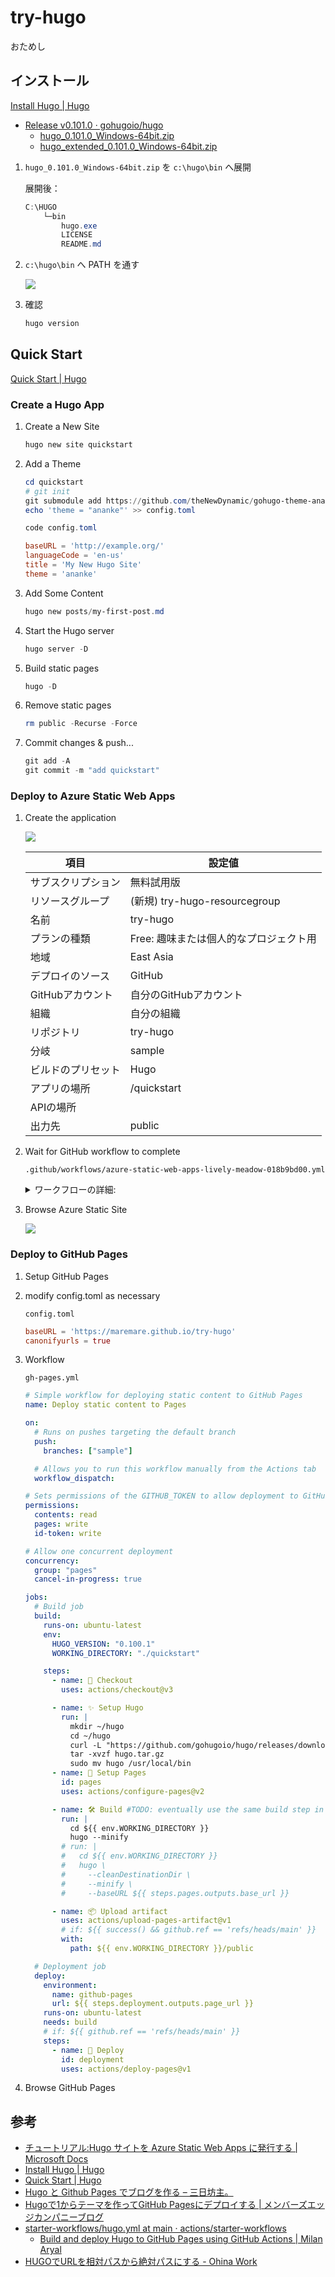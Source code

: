 # try-hugo
おためし


## インストール
[Install Hugo \| Hugo](https://gohugo.io/getting-started/installing/#windows)

* [Release v0\.101\.0 · gohugoio/hugo](https://github.com/gohugoio/hugo/releases/tag/v0.101.0)
  * [hugo_0.101.0_Windows-64bit.zip](https://github.com/gohugoio/hugo/releases/download/v0.101.0/hugo_0.101.0_Windows-64bit.zip)
  * [hugo_extended_0.101.0_Windows-64bit.zip](https://github.com/gohugoio/hugo/releases/download/v0.101.0/hugo_extended_0.101.0_Windows-64bit.zip)

1. `hugo_0.101.0_Windows-64bit.zip` を `c:\hugo\bin` へ展開

    展開後：
    ```ps1
    C:\HUGO
        └─bin
            hugo.exe
            LICENSE
            README.md
    ```

2. `c:\hugo\bin` へ PATH を通す

    ![](doc/environment-path.png)

3. 確認

    ```ps1
    hugo version
    ```

## Quick Start
[Quick Start \| Hugo](https://gohugo.io/getting-started/quick-start/)

### Create a Hugo App
1. Create a New Site
    ```ps1
    hugo new site quickstart
    ```
2. Add a Theme
    ```ps1
    cd quickstart
    # git init
    git submodule add https://github.com/theNewDynamic/gohugo-theme-ananke.git themes/ananke
    echo 'theme = "ananke"' >> config.toml
    ```

    ```ps1
    code config.toml
    ```

    ```toml
    baseURL = 'http://example.org/'
    languageCode = 'en-us'
    title = 'My New Hugo Site'
    theme = 'ananke'
    ```
3. Add Some Content
    ```ps1
    hugo new posts/my-first-post.md
    ```
4. Start the Hugo server
    ```ps1
    hugo server -D
    ```
5. Build static pages
    ```ps1
    hugo -D
    ```
6. Remove static pages
    ```ps1
    rm public -Recurse -Force
    ```
7. Commit changes & push...
    ```ps1
    git add -A
    git commit -m "add quickstart"
    ```
### Deploy to Azure Static Web Apps
1. Create the application

    ![](doc/azure-static-web-app-01.png)

    | 項目               | 設定値                        |
    |--------------------|-------------------------------|
    | サブスクリプション | 無料試用版                    |
    | リソースグループ   | (新規) try-hugo-resourcegroup |
    | 名前               | try-hugo                      |
    | プランの種類        | Free: 趣味または個人的なプロジェクト用 |
    | 地域               | East Asia                     |
    | デプロイのソース   | GitHub                        |
    | GitHubアカウント   | 自分のGitHubアカウント        |
    | 組織               | 自分の組織                    |
    | リポジトリ         | try-hugo                      |
    | 分岐               | sample                        |
    | ビルドのプリセット | Hugo                          |
    | アプリの場所       | /quickstart                   |
    | APIの場所          |                               |
    | 出力先             | public                        |

2. Wait for GitHub workflow to complete

    `.github/workflows/azure-static-web-apps-lively-meadow-018b9bd00.yml`

    <details>
    <summary>ワークフローの詳細:</summary>
    <div>

    ```yml
    name: Azure Static Web Apps CI/CD
    
    on:
      push:
        branches:
          - sample
      pull_request:
        types: [opened, synchronize, reopened, closed]
        branches:
          - sample
    
    jobs:
      build_and_deploy_job:
        if: github.event_name == 'push' || (github.event_name == 'pull_request' && github.event.action != 'closed')
        runs-on: ubuntu-latest
        name: Build and Deploy Job
        steps:
          - uses: actions/checkout@v2
            with:
              submodules: true
          - name: Build And Deploy
            id: builddeploy
            uses: Azure/static-web-apps-deploy@v1
            with:
              azure_static_web_apps_api_token: ${{ secrets.AZURE_STATIC_WEB_APPS_API_TOKEN_WHITE_SMOKE_09AD8AF00 }}
              repo_token: ${{ secrets.GITHUB_TOKEN }} # Used for Github integrations (i.e. PR comments)
              action: "upload"
              ###### Repository/Build Configurations - These values can be configured to match your app requirements. ######
              # For more information regarding Static Web App workflow configurations, please visit: https://aka.ms/swaworkflowconfig
              app_location: "/quickstart" # ⬅️ App source code path
              api_location: "" # Api source code path - optional
              output_location: "public" # Built app content directory - optional
              ###### End of Repository/Build Configurations ######
    
      close_pull_request_job:
        if: github.event_name == 'pull_request' && github.event.action == 'closed'
        runs-on: ubuntu-latest
        name: Close Pull Request Job
        steps:
          - name: Close Pull Request
            id: closepullrequest
            uses: Azure/static-web-apps-deploy@v1
            with:
              azure_static_web_apps_api_token: ${{ secrets.AZURE_STATIC_WEB_APPS_API_TOKEN_WHITE_SMOKE_09AD8AF00 }}
              action: "close"
    ```

    </div>
    </details>

3. Browse Azure Static Site

    ![](doc/azure-static-web-app-02.png)

### Deploy to GitHub Pages
1. Setup GitHub Pages
2. modify config.toml as necessary
  
    `config.toml`
    ```toml
    baseURL = 'https://maremare.github.io/try-hugo'
    canonifyurls = true
    ```

3. Workflow

    `gh-pages.yml`
    ```yml
    # Simple workflow for deploying static content to GitHub Pages
    name: Deploy static content to Pages

    on:
      # Runs on pushes targeting the default branch
      push:
        branches: ["sample"]

      # Allows you to run this workflow manually from the Actions tab
      workflow_dispatch:

    # Sets permissions of the GITHUB_TOKEN to allow deployment to GitHub Pages
    permissions:
      contents: read
      pages: write
      id-token: write

    # Allow one concurrent deployment
    concurrency:
      group: "pages"
      cancel-in-progress: true

    jobs:
      # Build job
      build:
        runs-on: ubuntu-latest
        env:
          HUGO_VERSION: "0.100.1"
          WORKING_DIRECTORY: "./quickstart"

        steps:
          - name: 🛒 Checkout
            uses: actions/checkout@v3

          - name: ✨ Setup Hugo
            run: |
              mkdir ~/hugo
              cd ~/hugo
              curl -L "https://github.com/gohugoio/hugo/releases/download/v${HUGO_VERSION}/hugo_${HUGO_VERSION}_Linux-64bit.tar.gz" --output hugo.tar.gz
              tar -xvzf hugo.tar.gz
              sudo mv hugo /usr/local/bin
          - name: 📃 Setup Pages
            id: pages
            uses: actions/configure-pages@v2

          - name: 🛠️ Build #TODO: eventually use the same build step in cicd.yaml (merge this action into that one)
            run: |
              cd ${{ env.WORKING_DIRECTORY }}
              hugo --minify
            # run: |
            #   cd ${{ env.WORKING_DIRECTORY }}
            #   hugo \
            #     --cleanDestinationDir \
            #     --minify \
            #     --baseURL ${{ steps.pages.outputs.base_url }}

          - name: 📦 Upload artifact
            uses: actions/upload-pages-artifact@v1
            # if: ${{ success() && github.ref == 'refs/heads/main' }}
            with:
              path: ${{ env.WORKING_DIRECTORY }}/public

      # Deployment job
      deploy:
        environment:
          name: github-pages
          url: ${{ steps.deployment.outputs.page_url }}
        runs-on: ubuntu-latest
        needs: build
        # if: ${{ github.ref == 'refs/heads/main' }}
        steps:
          - name: 🚀 Deploy
            id: deployment
            uses: actions/deploy-pages@v1
    ```

4. Browse GitHub Pages


## 参考
* [チュートリアル:Hugo サイトを Azure Static Web Apps に発行する \| Microsoft Docs](https://docs.microsoft.com/ja-jp/azure/static-web-apps/publish-hugo)
* [Install Hugo \| Hugo](https://gohugo.io/getting-started/installing/#windows)
* [Quick Start \| Hugo](https://gohugo.io/getting-started/quick-start/)
* [Hugo と Github Pages でブログを作る – 三日坊主。](https://sat8bit.github.io/posts/hugo-with-github-pages/)
* [Hugoで1からテーマを作ってGitHub Pagesにデプロイする \| メンバーズエッジカンパニーブログ](https://www.membersedge.co.jp/blog/create-hugo-theme-and-deploy-to-github-pages/)
* [starter\-workflows/hugo\.yml at main · actions/starter\-workflows](https://github.com/actions/starter-workflows/blob/main/pages/hugo.yml)
  * [Build and deploy Hugo to GitHub Pages using GitHub Actions \| Milan Aryal](https://milanaryal.com.np/build-and-deploy-hugo-to-github-pages-using-github-actions/)
* [HUGOでURLを相対パスから絶対パスにする \- Ohina Work](https://ohina.work/post/hugo_link/)

